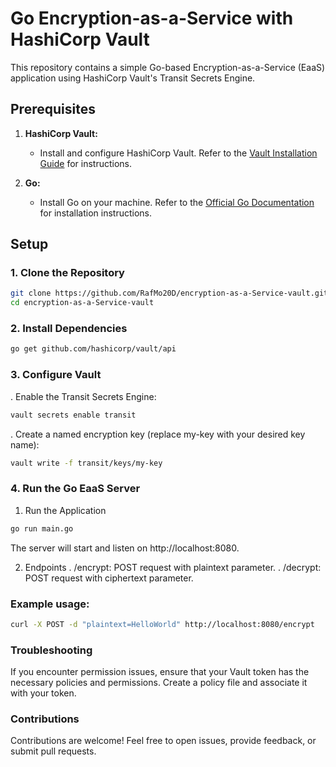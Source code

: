 # Go Encryption-as-a-Service with HashiCorp Vault

This repository contains a simple Go-based Encryption-as-a-Service (EaaS) application using HashiCorp Vault's Transit Secrets Engine.

## Prerequisites

1. **HashiCorp Vault:**
   - Install and configure HashiCorp Vault. Refer to the [Vault Installation Guide](https://learn.hashicorp.com/tutorials/vault/getting-started-install) for instructions.

2. **Go:**
   - Install Go on your machine. Refer to the [Official Go Documentation](https://golang.org/doc/install) for installation instructions.

## Setup

### 1. Clone the Repository

```bash
git clone https://github.com/RafMo20D/encryption-as-a-Service-vault.git
cd encryption-as-a-Service-vault
```

### 2. Install Dependencies

```bash
go get github.com/hashicorp/vault/api
```
### 3. Configure Vault
. Enable the Transit Secrets Engine:

```bash
vault secrets enable transit
```

. Create a named encryption key (replace my-key with your desired key name):

```bash
vault write -f transit/keys/my-key
```
### 4. Run the Go EaaS Server

1. Run the Application

```bash 
go run main.go
```
The server will start and listen on http://localhost:8080.

2. Endpoints
 . /encrypt: POST request with plaintext parameter.
 . /decrypt: POST request with ciphertext parameter.
 
 ### Example usage:

```bash
curl -X POST -d "plaintext=HelloWorld" http://localhost:8080/encrypt
```
### Troubleshooting

If you encounter permission issues, ensure that your Vault token has the necessary policies and permissions. Create  a policy file and associate it with your token.

### Contributions

Contributions are welcome! Feel free to open issues, provide feedback, or submit pull requests.

